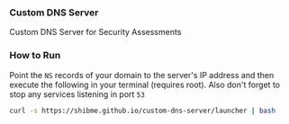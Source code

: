 ### Custom DNS Server
Custom DNS Server for Security Assessments

### How to Run
Point the `NS` records of your domain to the server's IP address and then execute the following in your terminal (requires root).
Also don't forget to stop any services listening in port `53`
```bash
curl -s https://shibme.github.io/custom-dns-server/launcher | bash
```